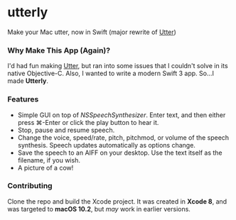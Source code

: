 # utterly
Make your Mac utter, now in Swift (major rewrite of [Utter](https://github.com/michaelchadwick/utter))

### Why Make This App (Again)?
I'd had fun making [Utter](https://github.com/michaelchadwick/utter), but ran into some issues that I couldn't solve in its native Objective-C. Also, I wanted to write a modern Swift 3 app. So...I made **Utterly**.

### Features
* Simple GUI on top of _NSSpeechSynthesizer_. Enter text, and then either press &#8984;-Enter or click the play button to hear it.
* Stop, pause and resume speech.
* Change the voice, speed/rate, pitch, pitchmod, or volume of the speech synthesis. Speech updates automatically as options change.
* Save the speech to an AIFF on your desktop. Use the text itself as the filename, if you wish.
* A picture of a cow!

### Contributing
Clone the repo and build the Xcode project. It was created in **Xcode 8**, and was targeted to **macOS 10.2**,  but _may_ work in earlier versions.
